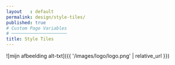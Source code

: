 ```yaml
---
layout   : default
permalink: design/style-tiles/
published: true
# Custom Page Variables
# ─────────────────────
title: Style Tiles
---
```

![mijn afbeelding alt-txt]({{ '/images/logo/logo.png' | relative_url }})
